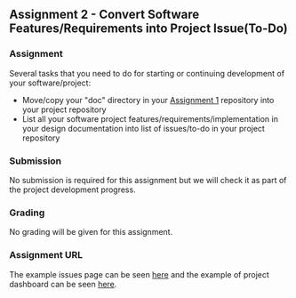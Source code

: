 ## Assignment 2 - Convert Software Features/Requirements into Project Issue(To-Do)

### Assignment

Several tasks that you need to do for starting or continuing development of your
software/project:

- Move/copy your "doc" directory in your [Assignment 1](project-design-assignment.md)
repository into your project repository
- List all your software project features/requirements/implementation in your 
design documentation into list of issues/to-do in your project repository

### Submission

No submission is required for this assignment but we will check it as part of the 
project development progress. 

### Grading

No grading will be given for this assignment.

### Assignment URL

The example issues page can be seen [here](https://github.com/TIC4302/test-repo/issues) 
and the example of project dashboard can be seen 
[here](https://github.com/orgs/TIC4302/projects/1).


